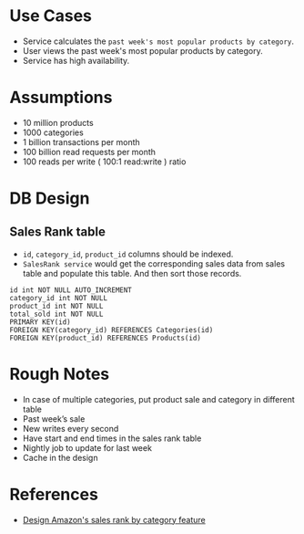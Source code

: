 
# Use Cases
- Service calculates the `past week's most popular products by category`.
- User views the past week's most popular products by category.
- Service has high availability.

# Assumptions
- 10 million products
- 1000 categories
- 1 billion transactions per month
- 100 billion read requests per month
- 100 reads per write ( 100:1 read:write ) ratio

# DB Design

## Sales Rank table
- `id`, `category_id`, `product_id` columns should be indexed.
- `SalesRank service` would get the corresponding sales data from sales table and populate this table. And then sort those records.

```
id int NOT NULL AUTO_INCREMENT
category_id int NOT NULL
product_id int NOT NULL
total_sold int NOT NULL
PRIMARY KEY(id)
FOREIGN KEY(category_id) REFERENCES Categories(id)
FOREIGN KEY(product_id) REFERENCES Products(id)
```

# Rough Notes
- In case of multiple categories, put product sale and category in different table
- Past week’s sale
- New writes every second
- Have start and end times in the sales rank table
- Nightly job to update for last week
- Cache in the design

# References
- [Design Amazon's sales rank by category feature](https://github.com/donnemartin/system-design-primer/blob/master/solutions/system_design/sales_rank/README.md)